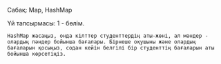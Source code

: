 Сабақ: Map, HashMap

Үй тапсырмасы: 1 - бөлім.

    HashMap жасаңыз, онда кілттер студенттердің аты-жөні, ал мәндер - олардың пәндер бойынша бағалары. Бірнеше оқушыны және олардың бағаларын қосыңыз, содан кейін белгілі бір студенттің бағаларын аты бойынша көрсетіңіз.